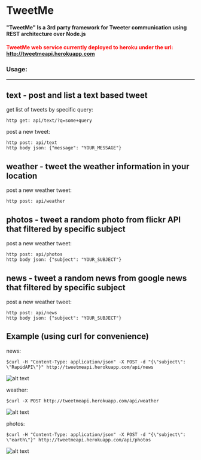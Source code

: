 # TweetMe
#### "TweetMe" Is a 3rd party framework for Tweeter communication using REST architecture over Node.js

#### <p style='color:red'>TweetMe web service currently deployed to heroku under the url:                         http://tweetmeapi.herokuapp.com</p>


### Usage:
---

## text - post and list a text based tweet
get list of tweets by specific query:
```
http get: api/text/?q=some+query
```
post a new tweet:
```
http post: api/text
http body json: {"message": "YOUR_MESSAGE"}
```

## weather - tweet the weather information in your location
post a new weather tweet:
```
http post: api/weather
```
## photos - tweet a random photo from flickr API that filtered by specific subject
post a new weather tweet:
```
http post: api/photos
http body json: {"subject": "YOUR_SUBJECT"}
```
## news - tweet a random news from google news that filtered by specific subject
post a new weather tweet:
```
http post: api/news
http body json: {"subject": "YOUR_SUBJECT"}
```

## Example (using curl for convenience)
news:
```
$curl -H "Content-Type: application/json" -X POST -d "{\"subject\": \"RapidAPI\"}" http://tweetmeapi.herokuapp.com/api/news
```
![alt text](http://i64.tinypic.com/zbxp4.jpg)

weather:
```
$curl -X POST http://tweetmeapi.herokuapp.com/api/weather
```
![alt text](http://i65.tinypic.com/2cyqmhc.jpg)

photos:
```
$curl -H "Content-Type: application/json" -X POST -d "{\"subject\": \"earth\"}" http://tweetmeapi.herokuapp.com/api/photos
```
![alt text](http://i65.tinypic.com/6ejajd.jpg)
